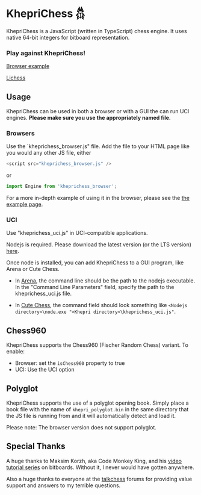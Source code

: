# KhepriChess 𓆣

KhepriChess is a JavaScript (written in TypeScript) chess engine. It uses native 64-bit integers for bitboard representation.

### Play against KhepriChess!
[Browser example](https://kurt1288.github.io/KhepriChess/examples/khepri.html)

[Lichess](https://lichess.org/@/KhepriChess)

## Usage

KhepriChess can be used in both a browser or with a GUI the can run UCI engines. **Please make sure you use the appropriately named file.**

### Browsers

Use the `kheprichess_browser.js" file. Add the file to your HTML page like you would any other JS file, either

```js
<script src="kheprichess_browser.js" />
```
or
```js
import Engine from 'kheprichess_browser';
```

For a more in-depth example of using it in the browser, please see the [the example page](https://kurt1288.github.io/KhepriChess/examples/khepri.html).

### UCI

Use "kheprichess_uci.js" in UCI-compatible applications.

Nodejs is required. Please download the latest version (or the LTS version) [here](https://nodejs.org/en/).

Once node is installed, you can add KhepriChess to a GUI program, like Arena or Cute Chess.

* In [Arena](http://www.playwitharena.de/), the command line should be the path to the nodejs executable. In the "Command Line Parameters" field, specify the path to the kheprichess_uci.js file.

* In [Cute Chess](https://cutechess.com/), the command field should look something like `<Nodejs directory>\node.exe "<Khepri directory>\kheprichess_uci.js"`.

## Chess960

KhepriChess supports the Chess960 (Fischer Random Chess) variant. To enable:

* Browser: set the `isChess960` property to true
* UCI: Use the UCI option

## Polyglot

KhepriChess supports the use of a polyglot opening book. Simply place a book file with the name of `khepri_polyglot.bin` in the same directory that the JS file is running from and it will automatically detect and load it.

Please note: The browser version does not support polyglot.

## Special Thanks

A huge thanks to Maksim Korzh, aka Code Monkey King, and his [video tutorial series](https://www.youtube.com/playlist?list=PLmN0neTso3Jxh8ZIylk74JpwfiWNI76Cs) on bitboards. Without it, I never would have gotten anywhere.

Also a huge thanks to everyone at the [talkchess](https://talkchess.com/forum3/index.php) forums for providing value support and answers to my terrible questions.
